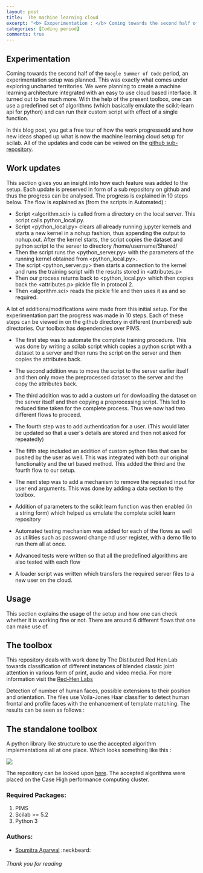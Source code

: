 ```yaml
---
layout: post
title: 	The machine learning cloud
excerpt: "<b> Exxperimentation : </b> Coming towards the second half of the `Google Summer of Code` period, an experimentation setup was ..."
categories: [Coding period]
comments: true
---
```


## Experimentation

Coming towards the second half of the `Google Summer of Code` period, an experimentation setup was planned. This was exactly what comes under exploring uncharted territories. We were planning to create a machine learning architecture integrated with an easy to use cloud based interface. It turned out to be much more. With the help of the present toolbox, one can use a predefined set of algorithms (which basically emulate the scikit-learn api for python) and can run their custom script with effect of a single function. 

In this blog post, you get a free tour of how the work progressedd and how new ideas shaped up what is now the machine learning cloud setup for scilab. All of the updates and code can be veiwed on the [github sub-repository](https://github.com/SoumitraAgarwal/Scilab-gsoc/tree/master/Experimentation).

## Work updates

This section gives you an insight into how each feature was added to the setup. Each update is preserved in form of a sub repository on github and thus the progress can be analysed. The progress is explained in 10 steps below. The flow is explained as (from the scripts in Automated) :

* Script <algorithm.sci> is called from a directory on the local server. This script calls python_local.py.
* Script <python_local.py> clears all already running jupyter kernels and starts a new kernel in a nohup fashion, thus appending the output to nohup.out. After the kernel starts, the script copies the dataset and python script to the server to directory /home/username/Shared/
* Then the script runs the <python_server.py> with the parameters of the running kernel obtained from <python_local.py>. 
* The script <python_server.py> then starts a connection to the kernel and runs the training script with the results stored in <attributes.p>
* Then our process returns back to <python_local.py> which then copies back the <attributes.p> pickle file in protocol 2. 
* Then <algorithm.sci> reads the pickle file and then uses it as and so required.


A lot of additions/modifications were made from this initial setup. For the experimentation part the progress was made in 10 steps. Each of these steps can be viewed in
on the github directory in different (numbered) sub directories. Our toolbox has dependencies over PIMS.

* The first step was to automate the complete training procedure. This was done by writing a scilab script which copies a python script with a dataset to a server and then runs the script on the server and then copies the attributes back.
 
* The second addition was to move the script to the server earlier itself and then only move the
preprocessed dataset to the server and the copy the attributes back.

* The third addition was to add a custom url for dowloading the dataset on the server itself and then copying a preprocessing script. This led to reduced time taken for the complete process. Thus we now had two different flows to proceed.

* The fourth step was to add authentication for a user. (This would later be updated so that a user's details are stored and then not asked for repeatedly)

* The fifth step included an addition of custom python files that can be pushed by the user as
well. This was integrated with both our original functionality and the url based method. This added the third and the fourth flow to our setup.

* The next step was to add a mechanism to remove the repeated input for user end arguments. This was done by adding a data section to the toolbox.

* Addition of parameters to the scikit learn function was then enabled (in a string form) which helped us emulate the complete scikit learn repository

* Automated testing mechanism was added for each of the flows as well as utilities such as password change nd user register, with a demo file to run them all at once.

* Advanced tests were written so that all the predefined algorithms are also tested with each flow

* A loader script was written which transfers the required server files to a new user on the cloud.

## Usage

This section explains the usage of the setup and how one can check whether it is working fine or not. There are around 6 different flows that one can make use of.




## The toolbox

This repository deals with work done by The Distibuted Red Hen Lab towards classification of different instances of blended classic joint attention in various form of print, audio and video media. For more information visit the [Red-Hen Labs](https://sites.google.com/site/distributedlittleredhen/home/the-cognitive-core-research-topics-in-red-hen/the-barnyard/blended-classic-joint-attention)

Detection of number of human faces, possible extensions to their position and orientation. The files use Voila-Jones Haar classifier to detect human frontal and profile faces with the enhancement of template matching. The results can be seen as follows :

## The standalone toolbox

A python library like structure to use the accepted algorithm implementations all at one place.
Which looks something like this :

<img src = '{{ site.url }}/img/BCJA.png'>

The repository can be looked upon [here](https://github.com/RedHenLab/BlendedJointAttentionClean). The accepted algorithms were placed on the Case High performance computing cluster. 

### Required Packages:

<ol>
	<li> PIMS </li>
	<li> Scilab >= 5.2 </li>
	<li> Python 3</li>
</ol>

### Authors:

* <a href = "https://github.com/SoumitraAgarwal" target="_blank">Soumitra Agarwal</a> :neckbeard:

###### Thank you for reading 

